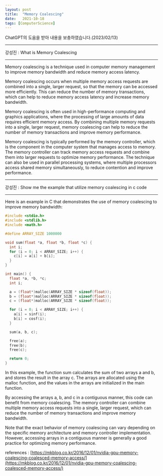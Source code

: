 ```yaml
---
layout: post
title:  "Memory Coalescing"
date:   2021-10-18
tags: [ComputerScience]
---
```


ChatGPT의 도움을 받아 내용을 보충하였습니다.(2023/02/13)

-------------------         

강성진 : What is Memory Coalescing          
          
-------------------         

Memory coalescing is a technique used in computer memory management to improve memory bandwidth and reduce memory access latency.          
          
Memory coalescing occurs when multiple memory access requests are combined into a single, larger request, so that the memory can be accessed more efficiently. This can reduce the number of memory transactions, which can help to reduce memory access latency and increase memory bandwidth.          

Memory coalescing is often used in high-performance computing and graphics applications, where the processing of large amounts of data requires efficient memory access. By combining multiple memory requests into a single, larger request, memory coalescing can help to reduce the number of memory transactions and improve memory performance.          
          
Memory coalescing is typically performed by the memory controller, which is the component in the computer system that manages access to memory. The memory controller can track memory access requests and combine them into larger requests to optimize memory performance. The technique can also be used in parallel processing systems, where multiple processors access shared memory simultaneously, to reduce contention and improve performance.          
    
-------------------         
     
강성진 : Show me the example that utilize memory coalescing in c code     
        
-------------------         
  
Here is an example in C that demonstrates the use of memory coalescing to improve memory bandwidth:          
          
```cpp
#include <stdio.h>
#include <stdlib.h>
#include <math.h>

#define ARRAY_SIZE 1000000

void sum(float *a, float *b, float *c) {
  int i;
  for (i = 0; i < ARRAY_SIZE; i++) {
    c[i] = a[i] + b[i];
  }
}

int main() {
  float *a, *b, *c;
  int i;

  a = (float*)malloc(ARRAY_SIZE * sizeof(float));
  b = (float*)malloc(ARRAY_SIZE * sizeof(float));
  c = (float*)malloc(ARRAY_SIZE * sizeof(float));

  for (i = 0; i < ARRAY_SIZE; i++) {
    a[i] = sinf(i);
    b[i] = cosf(i);
  }

  sum(a, b, c);

  free(a);
  free(b);
  free(c);

  return 0;
}
```
          
In this example, the function sum calculates the sum of two arrays a and b, and stores the result in the array c. The arrays are allocated using the malloc function, and the values in the arrays are initialized in the main function.          
          
By accessing the arrays a, b, and c in a contiguous manner, this code can benefit from memory coalescing. The memory controller can combine multiple memory access requests into a single, larger request, which can reduce the number of memory transactions and improve memory bandwidth.          
          
Note that the exact behavior of memory coalescing can vary depending on the specific memory architecture and memory controller implementation. However, accessing arrays in a contiguous manner is generally a good practice for optimizing memory performance.          

references : [https://mkblog.co.kr/2016/12/01/nvidia-gpu-memory-coalescing-coalesced-memory-access/](https://mkblog.co.kr/2016/12/01/nvidia-gpu-memory-coalescing-coalesced-memory-access/)
